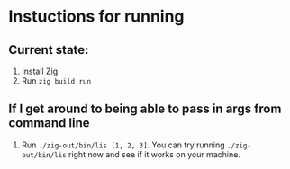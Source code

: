 # Instuctions for running

## Current state:
1. Install Zig
2. Run `zig build run`

## If I get around to being able to pass in args from command line
1. Run `./zig-out/bin/lis [1, 2, 3]`. You can try running `./zig-out/bin/lis` right now and see if it works on your machine.
